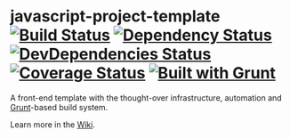 # javascript-project-template <br/>[![Build Status](https://travis-ci.org/Flexberry/javascript-project-template.svg?branch=master)](https://travis-ci.org/Flexberry/javascript-project-template) [![Dependency Status](https://gemnasium.com/Flexberry/javascript-project-template.svg)](https://gemnasium.com/Flexberry/javascript-project-template) [![DevDependencies Status](https://david-dm.org/Flexberry/javascript-project-template/dev-status.svg)](https://david-dm.org/Flexberry/javascript-project-template/#info=devDependencies) [![Coverage Status](https://img.shields.io/coveralls/Flexberry/javascript-project-template.svg)](https://coveralls.io/r/Flexberry/javascript-project-template?branch=master) [![Built with Grunt](https://cdn.gruntjs.com/builtwith.png)](http://gruntjs.com/)

A front-end template with the thought-over infrastructure, automation and [Grunt](http://gruntjs.com/)-based build system.

Learn more in the [Wiki](../../wiki).
